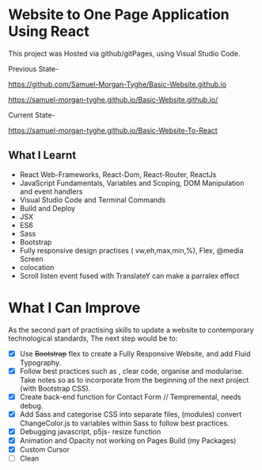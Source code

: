 # Website to One Page Application Using React
This project was Hosted via github/gitPages, using Visual Studio Code.

Previous State-

https://github.com/Samuel-Morgan-Tyghe/Basic-Website.github.io

https://samuel-morgan-tyghe.github.io/Basic-Website.github.io/

Current State-

https://samuel-morgan-tyghe.github.io/Basic-Website-To-React

## What I Learnt
* React Web-Frameworks, React-Dom, React-Router, ReactJs
* JavaScript Fundamentals, Variables and Scoping, DOM Manipulation and event handlers
* Visual Studio Code and Terminal Commands
* Build and Deploy
* JSX 
* ES6 
* Sass
* Bootstrap
* Fully responsive design practises ( vw,eh,max,min,%), Flex, @media Screen
* colocation
* Scroll listen event fused with TranslateY can make a parralex effect 

# What I Can Improve
As the second part of practising skills to update a website to contemporary technological standards,
The next step would be to:

- [x] Use ~~Bootstrap~~ flex to create a Fully Responsive Website, and add Fluid Typography.
- [x] Follow best practices such as , clear code, organise and modularise. Take notes so as to incorporate from the beginning of the next project (with Bootstrap CSS).
- [x] Create back-end function for Contact Form // Tempremental, needs debug.
- [x] Add Sass and categorise CSS into separate files, (modules) convert ChangeColor.js to variables within Sass to follow best practices.
- [x] Debugging javascript, p5js- resize function
- [x] Animation and Opacity not working on Pages Build  (my Packages)
- [x] Custom Cursor
- [ ] Clean
